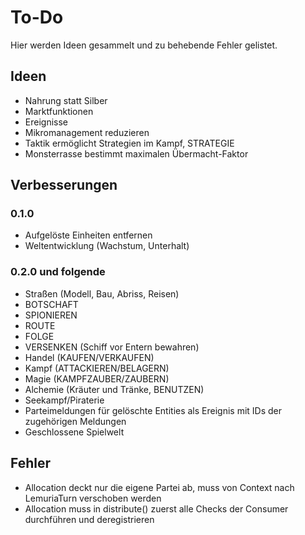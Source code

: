 # To-Do

Hier werden Ideen gesammelt und zu behebende Fehler gelistet.

## Ideen

- Nahrung statt Silber
- Marktfunktionen
- Ereignisse
- Mikromanagement reduzieren
- Taktik ermöglicht Strategien im Kampf, STRATEGIE
- Monsterrasse bestimmt maximalen Übermacht-Faktor

## Verbesserungen

### 0.1.0

- Aufgelöste Einheiten entfernen
- Weltentwicklung (Wachstum, Unterhalt)

### 0.2.0 und folgende

- Straßen (Modell, Bau, Abriss, Reisen)
- BOTSCHAFT
- SPIONIEREN
- ROUTE
- FOLGE
- VERSENKEN (Schiff vor Entern bewahren)
- Handel (KAUFEN/VERKAUFEN)
- Kampf (ATTACKIEREN/BELAGERN)
- Magie (KAMPFZAUBER/ZAUBERN)
- Alchemie (Kräuter und Tränke, BENUTZEN)
- Seekampf/Piraterie
- Parteimeldungen für gelöschte Entities als Ereignis mit IDs der zugehörigen
  Meldungen
- Geschlossene Spielwelt

## Fehler

- Allocation deckt nur die eigene Partei ab, muss von Context nach LemuriaTurn verschoben werden
- Allocation muss in distribute() zuerst alle Checks der Consumer durchführen und deregistrieren
